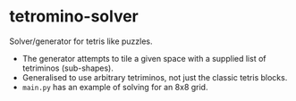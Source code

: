 # tetromino-solver
Solver/generator for tetris like puzzles. 

- The generator attempts to tile a given space with a supplied list of tetriminos (sub-shapes).
- Generalised to use arbitrary tetriminos, not just the classic tetris blocks.
- `main.py` has an example of solving for an 8x8 grid.

